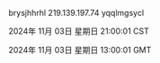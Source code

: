 brysjhhrhl 219.139.197.74 yqqlmgsycl

2024年 11月 03日 星期日 21:00:01 CST

2024年 11月 03日 星期日 13:00:01 GMT
